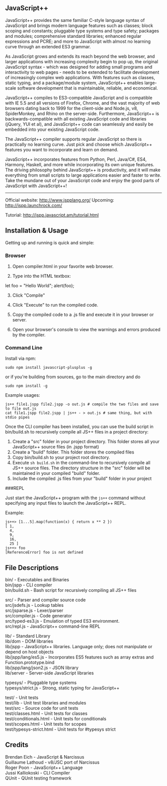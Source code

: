 JavaScript++
-----------------------

JavaScript++ provides the same familiar C-style language syntax of JavaScript and brings modern language features such as classes; block scoping and constants; pluggable type systems and type safety; packages and modules; comprehensive standard libraries; enhanced regular expressions and PCRE; and more to JavaScript with almost no learning curve through an extended ES3 grammar.

As JavaScript grows and extends its reach beyond the web browser, and larger applications with increasing complexity begin to pop up, the original JavaScript syntax - which was designed for adding small programs and interactivity to web pages - needs to be extended to facilitate development of increasingly complex web applications. With features such as classes, static typing, and a package/module system, JavaScript++ enables large-scale software development that is maintainable, reliable, and economical.

JavaScript++ compiles to ES3-compatible JavaScript and is compatible with IE 5.5 and all versions of Firefox, Chrome, and the vast majority of web browsers dating back to 1999 for the client-side and Node.js, v8, SpiderMonkey, and Rhino on the server-side. Furthermore, JavaScript++ is backwards-compatible with all existing JavaScript code and libraries (jQuery, YUI et al), and JavaScript++ code can seamlessly and easily be embedded into your existing JavaScript code.

The JavaScript++ compiler supports regular JavaScript so there is practically no learning curve. Just pick and choose which JavaScript++ features you want to incorporate and learn on demand.

JavaScript++ incorporates features from Python, Perl, Java/C#, ES4, Harmony, Haskell, and more while incorporating its own unique features. The driving philosophy behind JavaScript++ is productivity, and it will make everything from small scripts to large applications easier and faster to write. Take the mundane out of your JavaScript code and enjoy the good parts of JavaScript with JavaScript++!

-----------------------

Official website: http://www.jspplang.org/
Upcoming: http://jspp.launchrock.com/

Tutorial: http://jspp.javascript.am/tutorial.html

Installation & Usage
---------------------

Getting up and running is quick and simple:

### Browser

1. Open compiler.html in your favorite web browser.

2. Type into the HTML textbox:

let foo = "Hello World";
alert(foo);

3. Click "Compile"

4. Click "Execute" to run the compiled code.

5. Copy the compiled code to a .js file and execute it in your browser or server.

6. Open your browser's console to view the warnings and errors produced by the compiler.

### Command Line

Install via npm:

```
sudo npm install javascript-plusplus -g
```

or if you're building from sources, go to the main directory and do

```
sudo npm install -g
```

Example usages:

```
js++ file1.jspp file2.jspp -o out.js # compile the two files and save to file out.js
cat file1.jspp file2.jspp | js++ - > out.js # same thing, but with stdio pipes
```

Once the CLI compiler has been installed, you can use the build script in bin/build.sh to recursively compile all JS++ files in a project directory:

1. Create a "src" folder in your project directory. This folder stores all your JavaScript++ source files (in .jspp format)
2. Create a "build" folder. This folder stores the compiled files
3. Copy bin/build.sh to your project root directory.
4. Execute ```sh build.sh``` in the command-line to recursively compile all JS++ source files. The directory structure in the "src" folder will be maintained in your compiled "build" folder.
5. Include the compiled .js files from your "build" folder in your project

###REPL

Just start the JavaScript++ program with the ```js++``` command without specifying any input files to launch the JavaScript++ REPL.

Example:

```
js++> [1...5].map(function(x) { return x ** 2 })
[ 1,
  4,
  9,
  16,
  25 ]
js++> foo
[ReferenceError] foo is not defined
```

File Descriptions
-----------------
bin/ - Executables and Binaries  
bin/jspp - CLI compiler  
bin/build.sh - Bash script for recursively compiling all JS++ files

src/ - Parser and compiler source code  
src/jsdefs.js - Lookup tables  
src/jsparse.js - Lexer/parser  
src/compiler.js - Code generator  
src/typed-es3.js - Emulation of typed ES3 environment.  
src/repl.js - JavaScript++ command-line REPL

lib/ - Standard Library  
lib/dom - DOM libraries  
lib/jspp - JavaScript++ libraries.  Language only; does not manipulate or depend on host objects  
lib/jspp/lang/es5.js - Incorporates ES5 features such as array extras and Function.prototype.bind  
lib/jspp/lang/json2.js - JSON library  
lib/server - Server-side JavaScript libraries

typesys/ - Pluggable type systems  
typesys/strict.js - Strong, static typing for JavaScript++

test/ - Unit tests  
test/lib - Unit test libraries and modules  
test/src - Source code for unit tests  
test/classes.html - Unit tests for classes  
test/conditionals.html - Unit tests for conditionals  
test/scopes.html - Unit tests for scopes  
test/typesys-strict.html - Unit tests for #typesys strict

Credits
-------
Brendan Eich - JavaScript & Narcissus  
Guillaume Lathoud - v8/JSC port of Narcissus  
Roger Poon - JavaScript++ Language  
Jussi Kalliokoski - CLI Compiler  
QUnit - QUnit testing framework
